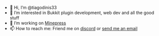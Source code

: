 - 👋 Hi, I’m @tiagodinis33
- 👀 I’m interested in Bukkit plugin development, web dev and all the good stuff
- 💞️ I’m working on [Minepress](https://github.com/Mineqress/Minepress)
- 📫 How to reach me: Friend me on [discord](https://discord.id/?prefill=579228258835496970) or [send me an email](mailto:tiagodinis33@gmail.com)
